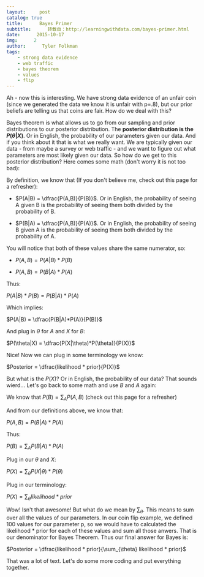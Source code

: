 ```yaml
---
layout:     post
catalog: true
title:      Bayes Primer
subtitle:      转载自：http://learningwithdata.com/bayes-primer.html
date:      2015-10-17
img:      2
author:      Tyler Folkman
tags:
    - strong data evidence
    - web traffic
    - bayes theorem
    - values
    - flip
---
```


Ah - now this is interesting. We have strong data evidence of an unfair coin (since we generated the data we know it is unfair with p=.8), but our prior beliefs are telling us that coins are fair. How do we deal with this?

Bayes theorem is what allows us to go from our sampling and prior distributions to our posterior distribution. The **posterior distribution is the $P(\theta|X)$**. Or in English, the probability of our parameters given our data. And if you think about it that is what we really want. We are typically given our data - from maybe a survey or web traffic - and we want to figure out what parameters are most likely given our data. So how do we get to this posterior distribution? Here comes some math (don't worry it is not too bad):

By definition, we know that (If you don't believe me, check out this page for a refresher):

- $P(A|B) = \dfrac{P(A,B)}{P(B)}$. Or in English, the probability of seeing A given B is the probability of seeing them both divided by the probability of B.

- $P(B|A) = \dfrac{P(A,B)}{P(A)}$. Or in English, the probability of seeing B given A is the probability of seeing them both divided by the probability of A.


You will notice that both of these values share the same numerator, so:

- $P(A,B) = P(A|B)*P(B)$

- $P(A,B) = P(B|A)*P(A)$


Thus:

$P(A|B)*P(B) = P(B|A)*P(A)$

Which implies:

$P(A|B) = \dfrac{P(B|A)*P(A)}{P(B)}$

And plug in $\theta$ for $A$ and $X$ for $B$:

$P(\theta|X) = \dfrac{P(X|\theta)*P(\theta)}{P(X)}$

Nice! Now we can plug in some terminology we know:

$Posterior = \dfrac{likelihood * prior}{P(X)}$

But what is the $P(X)$? Or in English, the probability of our data? That sounds wierd... Let's go back to some math and use $B$ and $A$ again:

We know that $P(B) = \sum_{A} P(A,B)$ (check out this page for a refresher)

And from our definitions above, we know that:

$P(A,B) = P(B|A)*P(A)$

Thus:

$P(B) = \sum_{A} P(B|A)*P(A)$

Plug in our $\theta$ and $X$:

$P(X) = \sum_{\theta} P(X|\theta)*P(\theta)$

Plug in our terminology:

$P(X) = \sum_{\theta} likelihood * prior$

Wow! Isn't that awesome! But what do we mean by $\sum_{\theta}$. This means to sum over all the values of our parameters. In our coin flip example, we defined 100 values for our parameter p, so we would have to calculated the likelihood * prior for each of these values and sum all those anwers. That is our denominator for Bayes Theorem. Thus our final answer for Bayes is:

$Posterior = \dfrac{likelihood * prior}{\sum_{\theta} likelihood * prior}$

That was a lot of text. Let's do some more coding and put everything together.

